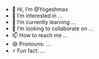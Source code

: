 - 👋 Hi, I’m @Yogeshmax
- 👀 I’m interested in ...
- 🌱 I’m currently learning ...
- 💞️ I’m looking to collaborate on ...
- 📫 How to reach me ...
- 😄 Pronouns: ...
- ⚡ Fun fact: ...

<!---
Yogeshmax/Yogeshmax is a ✨ special ✨ repository because its `README.md` (this file) appears on your GitHub profile.
You can click the Preview link to take a look at your changes.
--->
